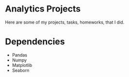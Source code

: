 # Analytics Projects
Here are some of my projects, tasks, homeworks, that I did. 
# Dependencies
- Pandas
- Numpy
- Matplotlib
- Seaborn
